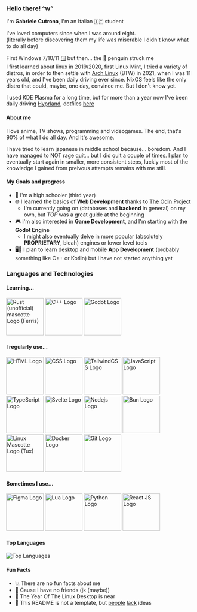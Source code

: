 ### Hello there! ^w^
I'm **Gabriele Cutrona**, I'm an Italian 🇮🇹 student

I've loved computers since when I was around eight.<br />
(literally before discovering them my life was miserable I didn't know what to do all day)

First Windows 7/10/11 🪟 but then... the 🐧 penguin struck me<br />
I first learned about linux in 2019/2020, first Linux Mint, I tried a variety of distros, in order to then settle with [Arch Linux](https://archlinux.org) (BTW) in 2021,
when I was 11 years old, and I've been daily driving ever since. NixOS feels like the only distro that could, maybe, one day, convince me. But I don't know yet.

I used KDE Plasma for a long time, but for more than a year now I've been daily driving [Hyprland](https://hypr.land), dotfiles [here](https://github.com/Gabriele-Cutrona/.dotfiles)

#### About me
I love anime, TV shows, programming and videogames. The end, that's 90% of what I do all day. And It's awesome.

I have tried to learn japanese in middle school because... boredom. And I have managed to NOT rage quit... but I did quit a couple of times.
I plan to eventually start again in smaller, more consistent steps, luckly most of the knowledge I gained from preivous attempts remains with me still.

#### My Goals and progress
- 🏫 I'm a high schooler (third year)
- 🌐 I learned the basics of **Web Development** thanks to [The Odin Project](https://www.theodinproject.com)
	- I'm currently going on (databases and **backend** in general) on my own, but *TOP* was a great guide at the beginning
 - 🎮 I'm also interested in **Game Development**, and I'm starting with the **Godot Engine**
	- I might also eventually delve in more popular (absolutely **PROPRIETARY**, bleah) engines or lower level tools
 - 🖥️📱 I plan to learn desktop and mobile **App Development** (probably something like C++ or Kotlin) but I have not started anything yet

### Languages and Technologies
#### Learning...
<div>
	<img width="100" src="https://rustacean.net/assets/cuddlyferris.svg" alt="Rust (unofficial) mascotte Logo (Ferris)" />
	<img width="100" src="https://cdn.jsdelivr.net/gh/devicons/devicon@latest/icons/cplusplus/cplusplus-original.svg" alt="C++ Logo" />
	<img width="100" src="https://cdn.jsdelivr.net/gh/devicons/devicon@latest/icons/godot/godot-original.svg" alt="Godot Logo" />
</div>

#### I regularly use...
<div>
	<img width="100" src="https://cdn.jsdelivr.net/gh/devicons/devicon@latest/icons/html5/html5-original.svg" alt="HTML Logo" />
	<img width="100" src="https://cdn.jsdelivr.net/gh/devicons/devicon@latest/icons/css3/css3-original.svg" alt="CSS Logo" />
	<img width="100" src="https://cdn.jsdelivr.net/gh/devicons/devicon@latest/icons/tailwindcss/tailwindcss-original.svg" alt="TailwindCSS Logo" />
	<img width="100" src="https://cdn.jsdelivr.net/gh/devicons/devicon@latest/icons/javascript/javascript-original.svg" alt="JavaScript Logo" />
	<img width="100" src="https://cdn.jsdelivr.net/gh/devicons/devicon@latest/icons/typescript/typescript-original.svg" alt="TypeScript Logo" />
	<img width="100" src="https://cdn.jsdelivr.net/gh/devicons/devicon@latest/icons/svelte/svelte-original.svg" alt="Svelte Logo" />
    <img width="100" src="https://cdn.jsdelivr.net/gh/devicons/devicon@latest/icons/nodejs/nodejs-original.svg" alt="Nodejs Logo" />
	<img width="100" src="https://cdn.jsdelivr.net/gh/devicons/devicon@latest/icons/bun/bun-original.svg" alt="Bun Logo" />
	<img width="100" src="https://cdn.jsdelivr.net/gh/devicons/devicon@latest/icons/linux/linux-original.svg" alt="Linux Mascotte Logo (Tux)" />
	<img width="100" src="https://cdn.jsdelivr.net/gh/devicons/devicon@latest/icons/docker/docker-original.svg" alt="Docker Logo" />
    <img width="100" src="https://cdn.jsdelivr.net/gh/devicons/devicon@latest/icons/git/git-original.svg" alt="Git Logo" />
</div>

#### Sometimes I use...
<div>
	<img width="100" src="https://cdn.jsdelivr.net/gh/devicons/devicon@latest/icons/figma/figma-original.svg" alt="Figma Logo" />
	<img width="100" src="https://cdn.jsdelivr.net/gh/devicons/devicon@latest/icons/lua/lua-original.svg" alt="Lua Logo" />
	<img width="100" src="https://cdn.jsdelivr.net/gh/devicons/devicon@latest/icons/python/python-original.svg" alt="Python Logo" />
    <img width="100" src="https://cdn.jsdelivr.net/gh/devicons/devicon@latest/icons/react/react-original.svg" alt="React JS Logo" />
</div>

#### Top Languages
![Top Languages](https://github-readme-stats.vercel.app/api/top-langs/?username=Gabriele-Cutrona&layout=compact&theme=catppuccin_mocha&0)

#### Fun Facts
- 💥 There are no fun facts about me
- 🙁 Cause I have no friends (jk (maybe))
- 🐧 The Year Of The Linux Desktop is near
- 📃 This README is not a template, but [people](https://github.com/MattRaider) [lack](https://github.com/AlessandroStraf) ideas
